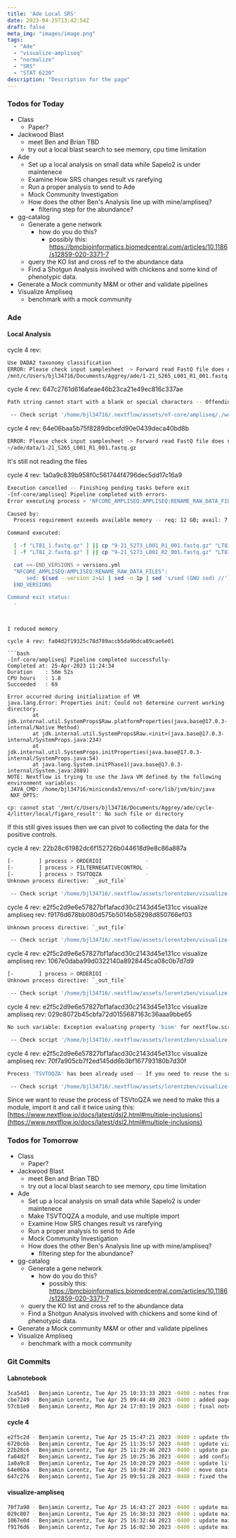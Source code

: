 ```yaml
---
title: 'Ade Local SRS'
date: 2023-04-25T13:42:54Z
draft: false
meta_img: "images/image.png"
tags:
  - "Ade"
  - "visualize-ampliseq"
  - "normalize"
  - "SRS"
  - "STAT 6220"
description: "Description for the page"
---
```


### Todos for Today

- Class
  - Paper?
- Jackwood Blast
  - meet Ben and Brian TBD
  - try out a local blast search to see memory, cpu time limitation
- Ade
  - Set up a local analysis on small data while Sapelo2 is under maintenece
  - Examine How SRS changes result vs rarefying
  - Run a proper analysis to send to Ade
  - Mock Community Investigation
  - How does the other Ben's Analysis line up with mine/ampliseq?
    - filtering step for the abundance?
- gg-catalog
  - Generate a gene network 
    - how do you do this?
      - possibly this: https://bmcbioinformatics.biomedcentral.com/articles/10.1186/s12859-020-3371-7
  - query the KO list and cross ref to the abundance data
  - Find a Shotgun Analysis involved with chickens and some kind of phenotypic data.
- Generate a Mock community M&M or other and validate pipelines
- Visualize Ampliseq
  - benchmark with a mock community

### Ade

#### Local Analysis

cycle 4 rev:

```bash
Use DADA2 taxonomy classification
ERROR: Please check input samplesheet -> Forward read FastQ file does not exist!
/mnt/c/Users/bjl34716/Documents/Aggrey/ade/1-21_S265_L001_R1_001.fastq.gz
```

cycle 4 rev: 647c2761d616afeae46b23ca21e49ec816c337ae

```bash
Path string cannot start with a blank or special characters -- Offending path: ' /mnt/c/Users/bjl34716/Documents/Aggrey/ade/data/1-21_S265_L001_R1_001.fastq.gz'

 -- Check script '/home/bjl34716/.nextflow/assets/nf-core/ampliseq/./workflows/../subworkflows/local/parse_input.nf' at line: 22 or see '.nextflow.log' file for more details
```

cycle 4 rev: 64e06baa5b75f8289dbcefd90e0439deca40bd8b

```bash
ERROR: Please check input samplesheet -> Forward read FastQ file does not exist!
~/ade/data/1-21_S265_L001_R1_001.fastq.gz
```

It's still not reading the files

cycle 4 rev: 1a0a9c839b958f0c561744f4796dec5dd17c16a9

```bash 
Execution cancelled -- Finishing pending tasks before exit
-[nf-core/ampliseq] Pipeline completed with errors-
Error executing process > 'NFCORE_AMPLISEQ:AMPLISEQ:RENAME_RAW_DATA_FILES (LT81)'

Caused by:
  Process requirement exceeds available memory -- req: 12 GB; avail: 7.8 GB

Command executed:

  [ -f "LT81_1.fastq.gz" ] || cp "9-21_S273_L001_R1_001.fastq.gz" "LT81_1.fastq.gz"
  [ -f "LT81_2.fastq.gz" ] || cp "9-21_S273_L001_R2_001.fastq.gz" "LT81_2.fastq.gz"

  cat <<-END_VERSIONS > versions.yml
  "NFCORE_AMPLISEQ:AMPLISEQ:RENAME_RAW_DATA_FILES":
      sed: $(sed --version 2>&1 | sed -n 1p | sed 's/sed (GNU sed) //')
  END_VERSIONS

Command exit status:
  -
```
```


I reduced memory

cycle 4 rev: fa04d2f19325c78d789accb5da9bdca89cae6e01

```bash 
-[nf-core/ampliseq] Pipeline completed successfully-
Completed at: 25-Apr-2023 11:24:34
Duration    : 56m 52s
CPU hours   : 1.8
Succeeded   : 69

Error occurred during initialization of VM
java.lang.Error: Properties init: Could not determine current working directory.
        at jdk.internal.util.SystemProps$Raw.platformProperties(java.base@17.0.3-internal/Native Method)
        at jdk.internal.util.SystemProps$Raw.<init>(java.base@17.0.3-internal/SystemProps.java:234)
        at jdk.internal.util.SystemProps.initProperties(java.base@17.0.3-internal/SystemProps.java:54)
        at java.lang.System.initPhase1(java.base@17.0.3-internal/System.java:2089)
NOTE: Nextflow is trying to use the Java VM defined by the following environment variables:
 JAVA_CMD: /home/bjl34716/miniconda3/envs/nf-core/lib/jvm/bin/java
 NXF_OPTS:

cp: cannot stat '/mnt/c/Users/bjl34716/Documents/Aggrey/ade/cycle-4/litter/local/figaro_result': No such file or directory
```

If this still gives issues then we can pivot to collecting the data for the positive controls. 


cycle 4 rev: 22b28c61982dc6f152726b044618d9e8c86a887a

```bash 
[-        ] process > ORDERIOI              -
[-        ] process > FILTERNEGATIVECONTROL -
[-        ] process > TSVTOQZA              -
Unknown process directive: `_out_file`

 -- Check script '/home/bjl34716/.nextflow/assets/lorentzben/visualize-ampliseq/main.nf' at line: 1167 or see '.nextflow.log' file for more details
```

cycle 4 rev:  e2f5c2d9e6e57827bf1afacd30c2143d45e131cc
visualize ampliseq rev: f9176d678bb080d575b5014b58298d850766ef03


```bash 
Unknown process directive: `_out_file`

 -- Check script '/home/bjl34716/.nextflow/assets/lorentzben/visualize-ampliseq/main.nf' at line: 1167 or see '.nextflow.log' file for more details
```

cycle 4 rev:  e2f5c2d9e6e57827bf1afacd30c2143d45e131cc
visualize ampliseq rev: 1067e0daba99d0322140a8928445ca08c0b7d7d9

```bash
[-        ] process > ORDERIOI -
Unknown process directive: `_out_file`

 -- Check script '/home/bjl34716/.nextflow/assets/lorentzben/visualize-ampliseq/main.nf' at line: 423 or see '.nextflow.log' file for more details
```

cycle 4 rev:  e2f5c2d9e6e57827bf1afacd30c2143d45e131cc
visualize ampliseq rev: 029c8072b45cbfa72d0155687163c36aaa9bbe65

```bash
No such variable: Exception evaluating property 'biom' for nextflow.script.ChannelOut, Reason: groovy.lang.MissingPropertyException: No such property: biom for class: groovyx.gpars.dataflow.DataflowBroadcast

 -- Check script '/home/bjl34716/.nextflow/assets/lorentzben/visualize-ampliseq/main.nf' at line: 82 or see '.nextflow.log' file for more details
```

cycle 4 rev:  e2f5c2d9e6e57827bf1afacd30c2143d45e131cc
visualize ampliseq rev: 70f7a905cb7f2ed145dd6b3bf167793180b7d30f

```bash
Process 'TSVTOQZA' has been already used -- If you need to reuse the same component, include it with a different name or include it in a different workflow context

 -- Check script '/home/bjl34716/.nextflow/assets/lorentzben/visualize-ampliseq/main.nf' at line: 82 or see '.nextflow.log' file for more details
```

Since we want to reuse the process of TSVtoQZA we need to make this a module, import it
and call it twice using this:
[https://www.nextflow.io/docs/latest/dsl2.html#multiple-inclusions](https://www.nextflow.io/docs/latest/dsl2.html#multiple-inclusions)

### Todos for Tomorrow

- Class
  - Paper?
- Jackwood Blast
  - meet Ben and Brian TBD
  - try out a local blast search to see memory, cpu time limitation
- Ade
  - Set up a local analysis on small data while Sapelo2 is under maintenece
  - Make TSVTOQZA a module, and use multiple import
  - Examine How SRS changes result vs rarefying
  - Run a proper analysis to send to Ade
  - Mock Community Investigation
  - How does the other Ben's Analysis line up with mine/ampliseq?
    - filtering step for the abundance?
- gg-catalog
  - Generate a gene network 
    - how do you do this?
      - possibly this: https://bmcbioinformatics.biomedcentral.com/articles/10.1186/s12859-020-3371-7
  - query the KO list and cross ref to the abundance data
  - Find a Shotgun Analysis involved with chickens and some kind of phenotypic data.
- Generate a Mock community M&M or other and validate pipelines
- Visualize Ampliseq
  - benchmark with a mock community
  
### Git Commits

#### Labnotebook

```bash
3ca54d1 - Benjamin Lorentz, Tue Apr 25 10:33:33 2023 -0400 : notes from getting local setup
cbe7249 - Benjamin Lorentz, Tue Apr 25 09:44:49 2023 -0400 : added page for tuesday
57cb1e0 - Benjamin Lorentz, Mon Apr 24 17:03:19 2023 -0400 : final notes for monday
```

#### cycle 4

```bash
e2f5c2d - Benjamin Lorentz, Tue Apr 25 15:47:21 2023 -0400 : update the viz params
6720c6b - Benjamin Lorentz, Tue Apr 25 11:35:57 2023 -0400 : update viz params
22b28c6 - Benjamin Lorentz, Tue Apr 25 11:29:46 2023 -0400 : update params bash
fa04d2f - Benjamin Lorentz, Tue Apr 25 10:25:36 2023 -0400 : add config file and reduce memory for local analysis
1a0a9c8 - Benjamin Lorentz, Tue Apr 25 10:20:29 2023 -0400 : update litter/local/mapping
64e06ba - Benjamin Lorentz, Tue Apr 25 10:04:27 2023 -0400 : move data and mappingfile to ~/ade/data
647c276 - Benjamin Lorentz, Tue Apr 25 09:51:28 2023 -0400 : fixed the filepath for the mapping file
```

#### visualize-ampliseq

```bash
70f7a90 - Benjamin Lorentz, Tue Apr 25 16:43:27 2023 -0400 : update main.nf
029c807 - Benjamin Lorentz, Tue Apr 25 16:38:33 2023 -0400 : update main.nf
1067e0d - Benjamin Lorentz, Tue Apr 25 16:32:44 2023 -0400 : update main.nf
f9176d6 - Benjamin Lorentz, Tue Apr 25 16:02:30 2023 -0400 : update main.nf
```
